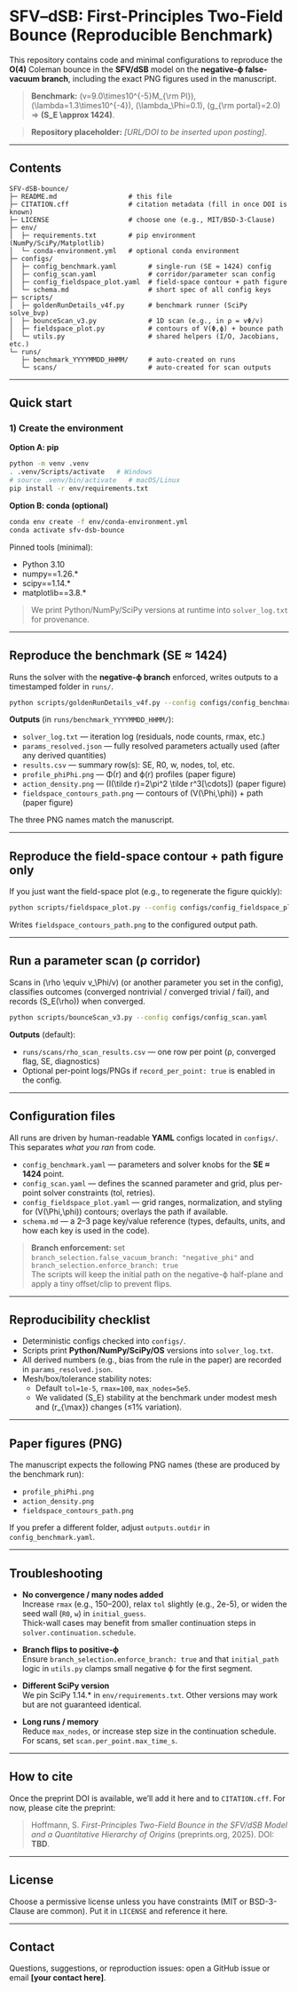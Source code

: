 # SFV–dSB: First-Principles Two-Field Bounce (Reproducible Benchmark)

This repository contains code and minimal configurations to reproduce the **O(4)** Coleman bounce in the **SFV/dSB** model on the **negative-ϕ false-vacuum branch**, including the exact PNG figures used in the manuscript.

> **Benchmark:** \(v=9.0\times10^{-5}M_{\rm Pl}\), \(\lambda=1.3\times10^{-4}\), \(\lambda_\Phi=0.1\), \(g_{\rm portal}=2.0\) ⇒ **\(S_E \approx 1424\)**.

> **Repository placeholder:** _[URL/DOI to be inserted upon posting]_.

---

## Contents

```
SFV-dSB-bounce/
├─ README.md                  # this file
├─ CITATION.cff               # citation metadata (fill in once DOI is known)
├─ LICENSE                    # choose one (e.g., MIT/BSD-3-Clause)
├─ env/
│  ├─ requirements.txt        # pip environment (NumPy/SciPy/Matplotlib)
│  └─ conda-environment.yml   # optional conda environment
├─ configs/
│  ├─ config_benchmark.yaml        # single-run (SE ≈ 1424) config
│  ├─ config_scan.yaml             # corridor/parameter scan config
│  ├─ config_fieldspace_plot.yaml  # field-space contour + path figure
│  └─ schema.md                    # short spec of all config keys
├─ scripts/
│  ├─ goldenRunDetails_v4f.py      # benchmark runner (SciPy solve_bvp)
│  ├─ bounceScan_v3.py             # 1D scan (e.g., in ρ = vΦ/v)
│  ├─ fieldspace_plot.py           # contours of V(Φ,ϕ) + bounce path
│  └─ utils.py                     # shared helpers (I/O, Jacobians, etc.)
└─ runs/
   ├─ benchmark_YYYYMMDD_HHMM/     # auto-created on runs
   └─ scans/                       # auto-created for scan outputs
```

---

## Quick start

### 1) Create the environment

**Option A: pip**
```bash
python -m venv .venv
. .venv/Scripts/activate   # Windows
# source .venv/bin/activate   # macOS/Linux
pip install -r env/requirements.txt
```

**Option B: conda (optional)**
```bash
conda env create -f env/conda-environment.yml
conda activate sfv-dsb-bounce
```

Pinned tools (minimal):  
- Python 3.10  
- numpy==1.26.*  
- scipy==1.14.*  
- matplotlib==3.8.*  

> We print Python/NumPy/SciPy versions at runtime into `solver_log.txt` for provenance.

---

## Reproduce the benchmark (SE ≈ 1424)

Runs the solver with the **negative-ϕ branch** enforced, writes outputs to a timestamped folder in `runs/`.

```bash
python scripts/goldenRunDetails_v4f.py --config configs/config_benchmark.yaml
```

**Outputs** (in `runs/benchmark_YYYYMMDD_HHMM/`):

- `solver_log.txt` — iteration log (residuals, node counts, rmax, etc.)
- `params_resolved.json` — fully resolved parameters actually used (after any derived quantities)
- `results.csv` — summary row(s): SE, R0, w, nodes, tol, etc.
- `profile_phiPhi.png` — Φ(r) and ϕ(r) profiles (paper figure)
- `action_density.png` — \(I(\tilde r)=2\pi^2 \tilde r^3[\cdots]\) (paper figure)
- `fieldspace_contours_path.png` — contours of \(V(\Phi,\phi)\) + path (paper figure)

The three PNG names match the manuscript.

---

## Reproduce the field-space contour + path figure only

If you just want the field-space plot (e.g., to regenerate the figure quickly):

```bash
python scripts/fieldspace_plot.py --config configs/config_fieldspace_plot.yaml
```

Writes `fieldspace_contours_path.png` to the configured output path.

---

## Run a parameter scan (ρ corridor)

Scans in \(\rho \equiv v_\Phi/v\) (or another parameter you set in the config), classifies outcomes (converged nontrivial / converged trivial / fail), and records \(S_E(\rho)\) when converged.

```bash
python scripts/bounceScan_v3.py --config configs/config_scan.yaml
```

**Outputs** (default):
- `runs/scans/rho_scan_results.csv` — one row per point (ρ, converged flag, SE, diagnostics)
- Optional per-point logs/PNGs if `record_per_point: true` is enabled in the config.

---

## Configuration files

All runs are driven by human-readable **YAML** configs located in `configs/`. This separates _what you ran_ from code.

- `config_benchmark.yaml` — parameters and solver knobs for the **SE ≈ 1424** point.
- `config_scan.yaml` — defines the scanned parameter and grid, plus per-point solver constraints (tol, retries).
- `config_fieldspace_plot.yaml` — grid ranges, normalization, and styling for \(V(\Phi,\phi)\) contours; overlays the path if available.
- `schema.md` — a 2–3 page key/value reference (types, defaults, units, and how each key is used in the code).

> **Branch enforcement:** set  
> `branch_selection.false_vacuum_branch: "negative_phi"` and `branch_selection.enforce_branch: true`  
> The scripts will keep the initial path on the negative-ϕ half-plane and apply a tiny offset/clip to prevent flips.

---

## Reproducibility checklist

- Deterministic configs checked into `configs/`.
- Scripts print **Python/NumPy/SciPy/OS** versions into `solver_log.txt`.
- All derived numbers (e.g., bias from the rule in the paper) are recorded in `params_resolved.json`.
- Mesh/box/tolerance stability notes:
  - Default `tol=1e-5`, `rmax=100`, `max_nodes=5e5`.
  - We validated \(S_E\) stability at the benchmark under modest mesh and \(r_{\max}\) changes (≤1% variation).

---

## Paper figures (PNG)

The manuscript expects the following PNG names (these are produced by the benchmark run):

- `profile_phiPhi.png`
- `action_density.png`
- `fieldspace_contours_path.png`

If you prefer a different folder, adjust `outputs.outdir` in `config_benchmark.yaml`.

---

## Troubleshooting

- **No convergence / many nodes added**  
  Increase `rmax` (e.g., 150–200), relax `tol` slightly (e.g., 2e-5), or widen the seed wall (`R0`, `w`) in `initial_guess`.  
  Thick-wall cases may benefit from smaller continuation steps in `solver.continuation.schedule`.

- **Branch flips to positive-ϕ**  
  Ensure `branch_selection.enforce_branch: true` and that `initial_path` logic in `utils.py` clamps small negative ϕ for the first segment.

- **Different SciPy version**  
  We pin SciPy 1.14.* in `env/requirements.txt`. Other versions may work but are not guaranteed identical.

- **Long runs / memory**  
  Reduce `max_nodes`, or increase step size in the continuation schedule. For scans, set `scan.per_point.max_time_s`.

---

## How to cite

Once the preprint DOI is available, we’ll add it here and to `CITATION.cff`. For now, please cite the preprint:

> Hoffmann, S. *First-Principles Two-Field Bounce in the SFV/dSB Model and a Quantitative Hierarchy of Origins* (preprints.org, 2025). DOI: **TBD**.

---

## License

Choose a permissive license unless you have constraints (MIT or BSD-3-Clause are common). Put it in `LICENSE` and reference it here.

---

## Contact

Questions, suggestions, or reproduction issues: open a GitHub issue or email **[your contact here]**.

